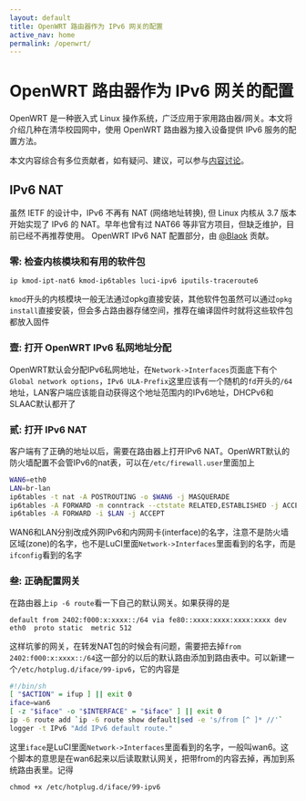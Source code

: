 ```yaml
---
layout: default 
title: OpenWRT 路由器作为 IPv6 网关的配置
active_nav: home
permalink: /openwrt/
---
```


# OpenWRT 路由器作为 IPv6 网关的配置

OpenWRT 是一种嵌入式 Linux 操作系统，广泛应用于家用路由器/网关。本文将介绍几种在清华校园网中，使用 OpenWRT 路由器为接入设备提供 IPv6 服务的配置方法。

本文内容综合有多位贡献者，如有疑问、建议，可以参与[内容讨论](https://github.com/tuna/ipv6.tsinghua.edu.cn/issues/7)。

## IPv6 NAT

虽然 IETF 的设计中，IPv6 不再有 NAT (网络地址转换), 但 Linux 内核从 3.7 版本开始实现了 IPv6 的 NAT。早年也曾有过 NAT66 等非官方项目，但缺乏维护，目前已经不再推荐使用。
OpenWRT IPv6 NAT 配置部分，由 [@Blaok](https://blog.blaok.me/) 贡献。

### 零: 检查内核模块和有用的软件包

```
ip kmod-ipt-nat6 kmod-ip6tables luci-ipv6 iputils-traceroute6
```

`kmod`开头的内核模块一般无法通过opkg直接安装，其他软件包虽然可以通过`opkg install`直接安装，但会多占路由器存储空间，推荐在编译固件时就将这些软件包都放入固件

### 壹: 打开 OpenWRT IPv6 私网地址分配

 OpenWRT默认会分配IPv6私网地址，在`Network->Interfaces`页面底下有个`Global network options`，`IPv6 ULA-Prefix`这里应该有一个随机的`fd`开头的`/64`地址，LAN客户端应该能自动获得这个地址范围内的IPv6地址，DHCPv6和SLAAC默认都开了

### 贰: 打开 IPv6 NAT

客户端有了正确的地址以后，需要在路由器上打开IPv6 NAT。OpenWRT默认的防火墙配置不会管IPv6的nat表，可以在`/etc/firewall.user`里面加上

```bash
WAN6=eth0
LAN=br-lan
ip6tables -t nat -A POSTROUTING -o $WAN6 -j MASQUERADE
ip6tables -A FORWARD -m conntrack --ctstate RELATED,ESTABLISHED -j ACCEPT
ip6tables -A FORWARD -i $LAN -j ACCEPT
```

WAN6和LAN分别改成外网IPv6和内网网卡(interface)的名字，注意不是防火墙区域(zone)的名字，也不是LuCI里面`Network->Interfaces`里面看到的名字，而是`ifconfig`看到的名字

### 叁: 正确配置网关

在路由器上`ip -6 route`看一下自己的默认网关。如果获得的是

```
default from 2402:f000:x:xxxx::/64 via fe80::xxxx:xxxx:xxxx:xxxx dev eth0  proto static  metric 512
```

这样坑爹的网关，在转发NAT包的时候会有问题，需要把去掉`from 2402:f000:x:xxxx::/64`这一部分的以后的默认路由添加到路由表中。可以新建一个`/etc/hotplug.d/iface/99-ipv6`，它的内容是

```bash
#!/bin/sh
[ "$ACTION" = ifup ] || exit 0
iface=wan6
[ -z "$iface" -o "$INTERFACE" = "$iface" ] || exit 0
ip -6 route add `ip -6 route show default|sed -e 's/from [^ ]* //'`
logger -t IPv6 "Add IPv6 default route."
```

这里`iface`是LuCI里面`Network->Interfaces`里面看到的名字，一般叫wan6。这个脚本的意思是在wan6起来以后读取默认网关，把带from的内容去掉，再加到系统路由表里。记得

```
chmod +x /etc/hotplug.d/iface/99-ipv6
```
